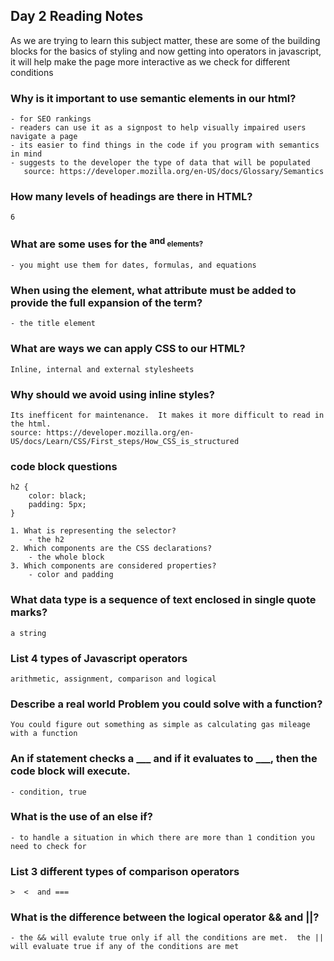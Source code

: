 ## Day 2 Reading Notes

As we are trying to learn this subject matter, these are some of the building blocks for the basics of styling and now getting into operators in javascript, it will help make the page more interactive as we check for different conditions

### Why is it important to use semantic elements in our html?
    - for SEO rankings
    - readers can use it as a signpost to help visually impaired users navigate a page
    - its easier to find things in the code if you program with semantics in mind
    - suggests to the developer the type of data that will be populated
       source: https://developer.mozilla.org/en-US/docs/Glossary/Semantics

### How many levels of headings are there in HTML?
    6

### What are some uses for the <sup> and <sub> elements?
    - you might use them for dates, formulas, and equations

### When using the <abbr> element, what attribute must be added to provide the full expansion of the term?
    - the title element

### What are ways we can apply CSS to our HTML?
    Inline, internal and external stylesheets

### Why should we avoid using inline styles?
    Its inefficent for maintenance.  It makes it more difficult to read in the html. 
    source: https://developer.mozilla.org/en-US/docs/Learn/CSS/First_steps/How_CSS_is_structured


### code block questions
    h2 {
        color: black;
        padding: 5px;
    }

    1. What is representing the selector?
        - the h2
    2. Which components are the CSS declarations?
        - the whole block
    3. Which components are considered properties?
        - color and padding

### What data type is a sequence of text enclosed in single quote marks?
    a string

### List 4 types of Javascript operators
    arithmetic, assignment, comparison and logical

### Describe a real world Problem you could solve with a function?
    You could figure out something as simple as calculating gas mileage with a function


### An if statement checks a ___ and if it evaluates to ___, then the code block will execute.
    - condition, true

### What is the use of an else if?
    - to handle a situation in which there are more than 1 condition you need to check for

### List 3 different types of comparison operators
    >  <  and ===

### What is the difference between the logical operator && and ||?
    - the && will evalute true only if all the conditions are met.  the || will evaluate true if any of the conditions are met

